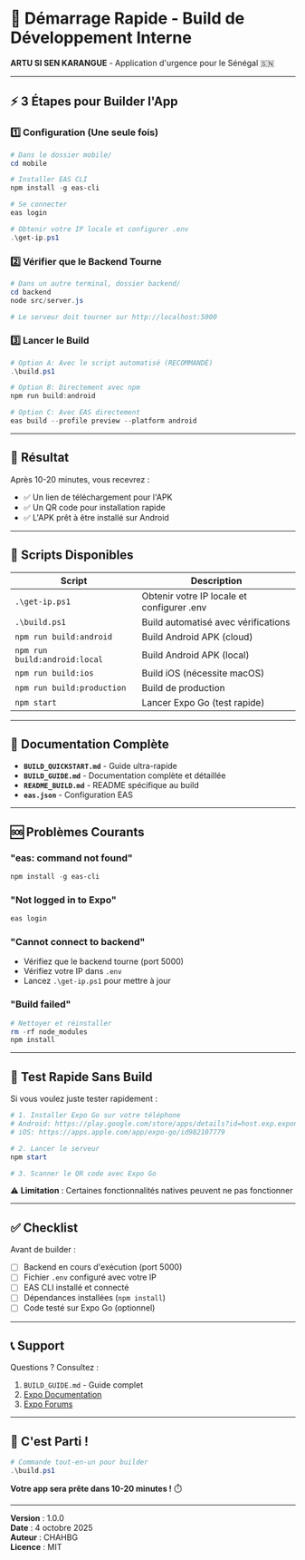 # 🚀 Démarrage Rapide - Build de Développement Interne

**ARTU SI SEN KARANGUE** - Application d'urgence pour le Sénégal 🇸🇳

---

## ⚡ 3 Étapes pour Builder l'App

### 1️⃣ Configuration (Une seule fois)

```powershell
# Dans le dossier mobile/
cd mobile

# Installer EAS CLI
npm install -g eas-cli

# Se connecter
eas login

# Obtenir votre IP locale et configurer .env
.\get-ip.ps1
```

### 2️⃣ Vérifier que le Backend Tourne

```powershell
# Dans un autre terminal, dossier backend/
cd backend
node src/server.js

# Le serveur doit tourner sur http://localhost:5000
```

### 3️⃣ Lancer le Build

```powershell
# Option A: Avec le script automatisé (RECOMMANDÉ)
.\build.ps1

# Option B: Directement avec npm
npm run build:android

# Option C: Avec EAS directement
eas build --profile preview --platform android
```

---

## 📱 Résultat

Après 10-20 minutes, vous recevrez :
- ✅ Un lien de téléchargement pour l'APK
- ✅ Un QR code pour installation rapide
- ✅ L'APK prêt à être installé sur Android

---

## 🔧 Scripts Disponibles

| Script | Description |
|--------|-------------|
| `.\get-ip.ps1` | Obtenir votre IP locale et configurer .env |
| `.\build.ps1` | Build automatisé avec vérifications |
| `npm run build:android` | Build Android APK (cloud) |
| `npm run build:android:local` | Build Android APK (local) |
| `npm run build:ios` | Build iOS (nécessite macOS) |
| `npm run build:production` | Build de production |
| `npm start` | Lancer Expo Go (test rapide) |

---

## 📖 Documentation Complète

- **`BUILD_QUICKSTART.md`** - Guide ultra-rapide
- **`BUILD_GUIDE.md`** - Documentation complète et détaillée
- **`README_BUILD.md`** - README spécifique au build
- **`eas.json`** - Configuration EAS

---

## 🆘 Problèmes Courants

### "eas: command not found"
```powershell
npm install -g eas-cli
```

### "Not logged in to Expo"
```powershell
eas login
```

### "Cannot connect to backend"
- Vérifiez que le backend tourne (port 5000)
- Vérifiez votre IP dans `.env`
- Lancez `.\get-ip.ps1` pour mettre à jour

### "Build failed"
```powershell
# Nettoyer et réinstaller
rm -rf node_modules
npm install
```

---

## 🎯 Test Rapide Sans Build

Si vous voulez juste tester rapidement :

```powershell
# 1. Installer Expo Go sur votre téléphone
# Android: https://play.google.com/store/apps/details?id=host.exp.exponent
# iOS: https://apps.apple.com/app/expo-go/id982107779

# 2. Lancer le serveur
npm start

# 3. Scanner le QR code avec Expo Go
```

⚠️ **Limitation** : Certaines fonctionnalités natives peuvent ne pas fonctionner

---

## ✅ Checklist

Avant de builder :
- [ ] Backend en cours d'exécution (port 5000)
- [ ] Fichier `.env` configuré avec votre IP
- [ ] EAS CLI installé et connecté
- [ ] Dépendances installées (`npm install`)
- [ ] Code testé sur Expo Go (optionnel)

---

## 📞 Support

Questions ? Consultez :
1. `BUILD_GUIDE.md` - Guide complet
2. [Expo Documentation](https://docs.expo.dev/build/introduction/)
3. [Expo Forums](https://forums.expo.dev)

---

## 🎉 C'est Parti !

```powershell
# Commande tout-en-un pour builder
.\build.ps1
```

**Votre app sera prête dans 10-20 minutes !** ⏱️

---

**Version** : 1.0.0  
**Date** : 4 octobre 2025  
**Auteur** : CHAHBG  
**Licence** : MIT
